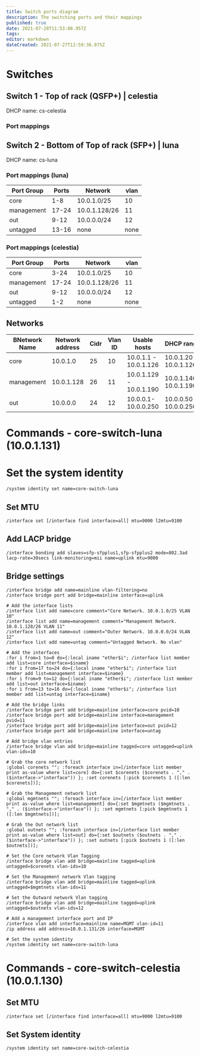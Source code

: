 ```yaml
---
title: Switch ports diagram
description: The switching ports and their mappings
published: true
date: 2021-07-28T11:53:08.957Z
tags: 
editor: markdown
dateCreated: 2021-07-27T12:59:36.075Z
---
```


# Switches

## Switch 1 - Top of rack (QSFP+) | celestia
DHCP name: cs-celestia

### Port mappings


## Switch 2 - Bottom of Top of rack (SFP+) | luna
DHCP name: cs-luna

### Port mappings (luna)

| Port Group 	| Ports 			| Network 			| vlan 	|
| -						| -						|	-							| -		 	|
| core				| 1-8 				| 10.0.1.0/25 	| 10		|
| management	| 17-24				| 10.0.1.128/26 |	11		|
| out					| 9-12				| 10.0.0.0/24		| 12		|
| untagged 		| 13-16				| none					| none	|

### Port mappings (celestia)

| Port Group 	| Ports 			| Network 			| vlan 	|
| -						| -						|	-							| -		 	|
| core				| 3-24 				| 10.0.1.0/25 	| 10		|
| management	| 17-24				| 10.0.1.128/26 |	11		|
| out					| 9-12				| 10.0.0.0/24		| 12		|
| untagged 		| 1-2				| none					| none	|

## Networks
|BNetwork Name 		| Network address | Cidr 	| Vlan ID |  Usable hosts 						| DHCP range 						| Gateway | 
| -								| -								|	-			|	-				|	-													| -		 			 						| -				| 
| core						| 10.0.1.0				| 25		| 10			| 10.0.1.1 - 10.0.1.126 		| 10.0.1.20-10.0.1.126  | 10.0.1.1		|
| management 			| 10.0.1.128			| 26 		| 11 			| 10.0.1.129 - 10.0.1.190 	| 10.0.1.140-10.0.1.190 | 10.0.1.129 	|	
| out							| 10.0.0.0				| 24		| 12			| 10.0.0.1-10.0.0.250				| 10.0.0.50-10.0.0.250	| 10.0.0.1	|

# Commands - core-switch-luna (10.0.1.131)
# Set the system identity
`/system identity set name=core-switch-luna`
## Set MTU
`/interface set [/interface find interface=all] mtu=9000 l2mtu=9100`
## Add LACP bridge
`/interface bonding add slaves=sfp-sfpplus1,sfp-sfpplus2 mode=802.3ad lacp-rate=30secs link-monitoring=mii name=uplink mtu=9000`
## Bridge settings
```
/interface bridge add name=mainline vlan-filtering=no
/interface bridge port add bridge=mainline interface=uplink

# Add the interface lists
/interface list add name=core comment="Core Network. 10.0.1.0/25 VLAN 10"
/interface list add name=management comment="Management Network. 10.0.1.128/26 VLAN 11"
/interface list add name=out comment="Outer Network. 10.0.0.0/24 VLAN 12"
/interface list add name=untag comment="Untagged Network. No vlan"

# Add the interfaces
:for i from=1 to=8 do={:local iname "ether$i"; /interface list member add list=core interface=$iname}
:for i from=17 to=24 do={:local iname "ether$i"; /interface list member add list=management interface=$iname}
:for i from=9 to=12 do={:local iname "ether$i"; /interface list member add list=out interface=$iname}
:for i from=13 to=16 do={:local iname "ether$i"; /interface list member add list=untag interface=$iname}

# Add the bridge links
/interface bridge port add bridge=mainline interface=core pvid=10
/interface bridge port add bridge=mainline interface=management pvid=11
/interface bridge port add bridge=mainline interface=out pvid=12
/interface bridge port add bridge=mainline interface=untag

# Add bridge vlan entries
/interface bridge vlan add bridge=mainline tagged=core untagged=uplink vlan-ids=10

# Grab the core network list
:global corenets ""; :foreach interface in=[/interface list member print as-value where list=core] do={:set $corenets ($corenets . "," . ($interface->"interface")) }; :set corenets [:pick $corenets 1 ([:len $corenets])];

# Grab the Management network list
:global mgmtnets ""; :foreach interface in=[/interface list member print as-value where list=management] do={:set $mgmtnets ($mgmtnets . "," . ($interface->"interface")) }; :set mgmtnets [:pick $mgmtnets 1 ([:len $mgmtnets])];

# Grab the Out network list
:global outnets ""; :foreach interface in=[/interface list member print as-value where list=out] do={:set $outnets ($outnets . "," . ($interface->"interface")) }; :set outnets [:pick $outnets 1 ([:len $outnets])];

# Set the Core network Vlan Tagging
/interface bridge vlan add bridge=mainline tagged=uplink untagged=$corenets vlan-ids=10

# Set the Management network Vlan tagging
/interface bridge vlan add bridge=mainline tagged=uplink untagged=$mgmtnets vlan-ids=11

# Set the Outward network Vlan tagging
/interface bridge vlan add bridge=mainline tagged=uplink untagged=$outnets vlan-ids=12

# Add a management interface port and IP
/interface vlan add interface=mainline name=MGMT vlan-id=11
/ip address add address=10.0.1.131/26 interface=MGMT

# Set the system identity
/system identity set name=core-switch-luna

```
# Commands - core-switch-celestia (10.0.1.130)
## Set MTU
`/interface set [/interface find interface=all] mtu=9000 l2mtu=9100`
## Set System identity
`/system identity set name=core-switch-celestia`